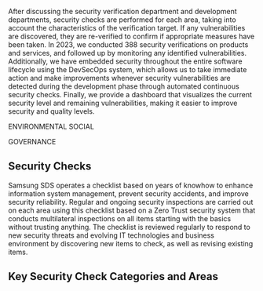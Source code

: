 After discussing the security verification department and development departments, security checks are performed for each area, taking into account the characteristics of the verification target. If any vulnerabilities are discovered, they are re-verified to confirm if appropriate measures have been taken. In 2023, we conducted 388 security verifications on products and services, and followed up by monitoring any identified vulnerabilities. Additionally, we have embedded security throughout the entire software lifecycle using the DevSecOps system, which allows us to take immediate action and make improvements whenever security vulnerabilities are detected during the development phase through automated continuous security checks. Finally, we provide a dashboard that visualizes the current security level and remaining vulnerabilities, making it easier to improve security and quality levels.

ENVIRONMENTAL SOCIAL

GOVERNANCE

## **Security Checks**

Samsung SDS operates a checklist based on years of knowhow to enhance information system management, prevent security accidents, and improve security reliability. Regular and ongoing security inspections are carried out on each area using this checklist based on a Zero Trust security system that conducts multilateral inspections on all items starting with the basics without trusting anything. The checklist is reviewed regularly to respond to new security threats and evolving IT technologies and business environment by discovering new items to check, as well as revising existing items.

## **Key Security Check Categories and Areas**